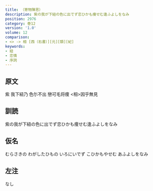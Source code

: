 ```yaml
---
title: （寄物陳思）
description: 紫の我が下紐の色に出でず恋ひかも痩せむ逢ふよしをなみ
position: 2976
category: 巻12
version: '1.0'
volume: 12
comparison:
- <> -> 相 [西（右書）][元][類][紀]
keywords:
- 紐
- 恋情
- 序詞
---
```


## 原文

紫 我下紐乃 色尓不出 戀可毛将痩 <相>因乎無見

## 訓読

紫の我が下紐の色に出でず恋ひかも痩せむ逢ふよしをなみ

## 仮名

むらさきの わがしたひもの いろにいでず こひかもやせむ あふよしをなみ

## 左注

なし
